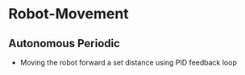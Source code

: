 # Robot-Movement
## Autonomous Periodic
- Moving the robot forward a set distance using PID feedback loop
